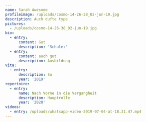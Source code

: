```yaml
---
name: Sarah Awesome
profileimage: /uploads/cosmo-14-26-38_02-jun-19.jpg
description: Auch dufte type
pictures:
  - /uploads/cosmo-14-26-38_02-jun-19.jpg
bio:
  - entry:
      content: Gut
      description: 'Schule:'
  - entry:
      content: auch gut
      description: Ausbildung
vita:
  - entry:
      description: So
      year: '2019'
repertoire:
  - entry:
      name: Nach Vorne in die Vergangheit
      description: Hauptrolle
      year: '2020'
videos:
  - entry: /uploads/whatsapp-video-2019-07-04-at-18.31.47.mp4
---
```


